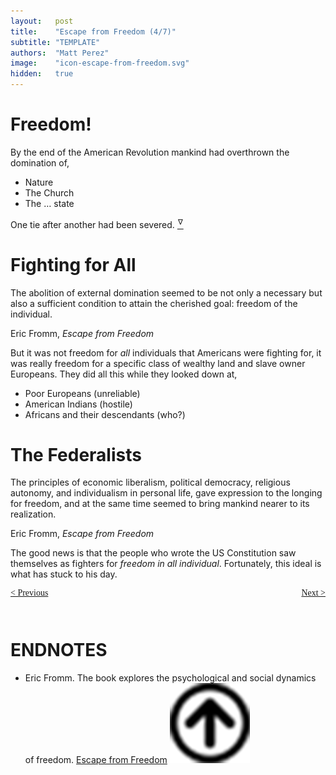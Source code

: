 ```yaml
---
layout:   post
title:    "Escape from Freedom (4/7)"
subtitle: "TEMPLATE"
authors:  "Matt Perez"
image:    "icon-escape-from-freedom.svg"
hidden:   true
---
```


<div style='display:none; '>
 <p><em>Escape from Freedom</em> was published in 1941. Pim de Morre, co-founder of <em>Corporate Rebels</em>, reminded me of it. I first read it when I was 18-19 years old (I am a mere 73 now).</p>
 <p id="_signature">Eric Fromm, <em>Escape from Freedom</em></p>
</div>

<h1>Freedom!</h1>
 <div class="_citation">
 </div>
 <p>By the end of the American Revolution mankind had overthrown the domination of,</p>
  <ul class="_citation" ">
   <li>Nature</li>
   <li>The Church</li>
   <li>The &hellip; state</li>
  </ul>
 <div class="_citation">
  <p>One tie after another had been severed. <a href='#en01'><sup id='bm01'>&hairsp;&nabla;&hairsp;</sup></a></p>
 </div>
 
<h1>Fighting for All</h1>
 <div class="_citation">
  <p>The abolition of external domination seemed to be not only a necessary but also a sufficient condition to attain the cherished goal: freedom of the individual.</p>
 <p id="_signature">Eric Fromm, <em>Escape from Freedom</em></p>
 </div>
 <p>But it was not freedom for <em>all</em> individuals that Americans were fighting for, it was really freedom for a specific class of wealthy land and slave owner Europeans. They did all this while they looked down at,</p>
  <ul>
   <li>Poor Europeans (unreliable)</li>
   <li>American Indians (hostile)</li>
   <li>Africans and their descendants (who?)</li>
  </ul>
 
<h1>The Federalists</h1>
 <div class="_citation">
  <p>The principles of economic liberalism, political democracy, religious autonomy, and individualism in personal life, gave expression to the longing for freedom, and at the same time seemed to bring mankind nearer to its realization.</p>
  <p id="_signature">Eric Fromm, <em>Escape from Freedom</em></p>
 </div>
 <p>The good news is that the people who wrote the US Constitution saw themselves as fighters for <em>freedom in  all individual</em>. Fortunately, this ideal is what has stuck to his day.</p>

<div style="margin-bottom:1in; font-family: American Typewriter, serif; ">
 <span style="float:left; ">
  <a href="https://radicalcompanies.com/2024/12/23/escape-from-freedom">&lt; Previous</a>
 </span>
 <span style="float:right; ">
  <a href="https://radicalcompanies.com/2024/12/27/escape-from-freedom">Next &gt;</a>
 </span>
</div>

<h1 class="_section">ENDNOTES</h1>
 <ul>
  <li id="en01">
   <p class="_list-item">
    Eric Fromm.
    The book explores the psychological and social dynamics of freedom.
    <a href="https://www.amazon.com/Escape-Freedom-Erich-Fromm/dp/0805031499" target="_blank">Escape from Freedom</a>
    <a class="_uparrow" href="#bm01"><img src="/assets/img/arrow-up-icon.png"></a>
   </p>
  </li>
 </ul>
